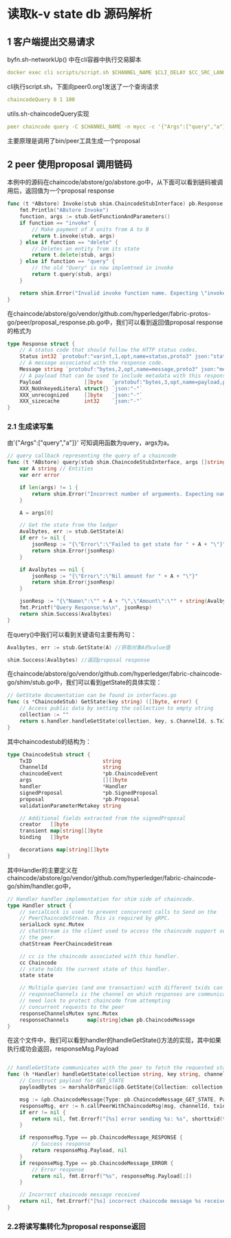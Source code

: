 # 读取k-v state db 源码解析

## 1 客户端提出交易请求

byfn.sh-networkUp() 中在cli容器中执行交易脚本

```yaml
docker exec cli scripts/script.sh $CHANNEL_NAME $CLI_DELAY $CC_SRC_LANGUAGE $CLI_TIMEOUT $VERBOSE $NO_CHAINCODE
```

cli执行script.sh，下面向peer0.org1发送了一个查询请求

```yaml
chaincodeQuery 0 1 100
```

utils.sh-chaincodeQuery实现

```yaml
peer chaincode query -C $CHANNEL_NAME -n mycc -c '{"Args":["query","a"]}' >&log.txt
```

主要原理是调用了bin/peer工具生成一个proposal

## 2 peer 使用proposal 调用链码

本例中的源码在chaincode/abstore/go/abstore.go中，从下面可以看到链码被调用后，返回值为一个proposal response

```go
func (t *ABstore) Invoke(stub shim.ChaincodeStubInterface) pb.Response {
	fmt.Println("ABstore Invoke")
	function, args := stub.GetFunctionAndParameters()
	if function == "invoke" {
		// Make payment of X units from A to B
		return t.invoke(stub, args)
	} else if function == "delete" {
		// Deletes an entity from its state
		return t.delete(stub, args)
	} else if function == "query" {
		// the old "Query" is now implemtned in invoke
		return t.query(stub, args)
	}

	return shim.Error("Invalid invoke function name. Expecting \"invoke\" \"delete\" \"query\"")
}
```

在chaincode/abstore/go/vendor/github.com/hyperledger/fabric-protos-go/peer/proposal_response.pb.go中，我们可以看到返回值proposal response的格式为

```go
type Response struct {
	// A status code that should follow the HTTP status codes.
	Status int32 `protobuf:"varint,1,opt,name=status,proto3" json:"status,omitempty"`
	// A message associated with the response code.
	Message string `protobuf:"bytes,2,opt,name=message,proto3" json:"message,omitempty"`
	// A payload that can be used to include metadata with this response.
	Payload              []byte   `protobuf:"bytes,3,opt,name=payload,proto3" json:"payload,omitempty"`
	XXX_NoUnkeyedLiteral struct{} `json:"-"`
	XXX_unrecognized     []byte   `json:"-"`
	XXX_sizecache        int32    `json:"-"`
}
```

### 2.1 生成读写集

由'{"Args":["query","a"]}' 可知调用函数为query，args为a。

```go
// query callback representing the query of a chaincode
func (t *ABstore) query(stub shim.ChaincodeStubInterface, args []string) pb.Response {
	var A string // Entities
	var err error

	if len(args) != 1 {
		return shim.Error("Incorrect number of arguments. Expecting name of the person to query")
	}

	A = args[0]

	// Get the state from the ledger
	Avalbytes, err := stub.GetState(A)
	if err != nil {
		jsonResp := "{\"Error\":\"Failed to get state for " + A + "\"}"
		return shim.Error(jsonResp)
	}

	if Avalbytes == nil {
		jsonResp := "{\"Error\":\"Nil amount for " + A + "\"}"
		return shim.Error(jsonResp)
	}

	jsonResp := "{\"Name\":\"" + A + "\",\"Amount\":\"" + string(Avalbytes) + "\"}"
	fmt.Printf("Query Response:%s\n", jsonResp)
	return shim.Success(Avalbytes)
}
```

在query()中我们可以看到关键语句主要有两句：

```go
Avalbytes, err := stub.GetState(A) //获取对象A的value值

shim.Success(Avalbytes) //返回proposal response
```

在chaincode/abstore/go/vendor/github.com/hyperledger/fabric-chaincode-go/shim/stub.go中，我们可以看到getState的具体实现：

```go
// GetState documentation can be found in interfaces.go
func (s *ChaincodeStub) GetState(key string) ([]byte, error) {
	// Access public data by setting the collection to empty string
	collection := ""
	return s.handler.handleGetState(collection, key, s.ChannelId, s.TxID)
}
```

其中chaincodestub的结构为：

```go
type ChaincodeStub struct {
	TxID                       string
	ChannelId                  string
	chaincodeEvent             *pb.ChaincodeEvent
	args                       [][]byte
	handler                    *Handler
	signedProposal             *pb.SignedProposal
	proposal                   *pb.Proposal
	validationParameterMetakey string

	// Additional fields extracted from the signedProposal
	creator   []byte
	transient map[string][]byte
	binding   []byte

	decorations map[string][]byte
}
```

其中Handler的主要定义在chaincode/abstore/go/vendor/github.com/hyperledger/fabric-chaincode-go/shim/handler.go中，

```go
// Handler handler implementation for shim side of chaincode.
type Handler struct {
	// serialLock is used to prevent concurrent calls to Send on the
	// PeerChaincodeStream. This is required by gRPC.
	serialLock sync.Mutex
	// chatStream is the client used to access the chaincode support server on
	// the peer.
	chatStream PeerChaincodeStream

	// cc is the chaincode associated with this handler.
	cc Chaincode
	// state holds the current state of this handler.
	state state

	// Multiple queries (and one transaction) with different txids can be executing in parallel for this chaincode
	// responseChannels is the channel on which responses are communicated by the shim to the chaincodeStub.
	// need lock to protect chaincode from attempting
	// concurrent requests to the peer
	responseChannelsMutex sync.Mutex
	responseChannels      map[string]chan pb.ChaincodeMessage
}
```

在这个文件中，我们可以看到handler的handleGetState()方法的实现，其中如果执行成功会返回，responseMsg.Payload

```go

// handleGetState communicates with the peer to fetch the requested state information from the ledger.
func (h *Handler) handleGetState(collection string, key string, channelId string, txid string) ([]byte, error) {
	// Construct payload for GET_STATE
	payloadBytes := marshalOrPanic(&pb.GetState{Collection: collection, Key: key})

	msg := &pb.ChaincodeMessage{Type: pb.ChaincodeMessage_GET_STATE, Payload: payloadBytes, Txid: txid, ChannelId: channelId}
	responseMsg, err := h.callPeerWithChaincodeMsg(msg, channelId, txid)
	if err != nil {
		return nil, fmt.Errorf("[%s] error sending %s: %s", shorttxid(txid), pb.ChaincodeMessage_GET_STATE, err)
	}

	if responseMsg.Type == pb.ChaincodeMessage_RESPONSE {
		// Success response
		return responseMsg.Payload, nil
	}
	if responseMsg.Type == pb.ChaincodeMessage_ERROR {
		// Error response
		return nil, fmt.Errorf("%s", responseMsg.Payload[:])
	}

	// Incorrect chaincode message received
	return nil, fmt.Errorf("[%s] incorrect chaincode message %s received. Expecting %s or %s", shorttxid(responseMsg.Txid), responseMsg.Type, pb.ChaincodeMessage_RESPONSE, pb.ChaincodeMessage_ERROR)
}
```

### 2.2将读写集转化为proposal response返回

